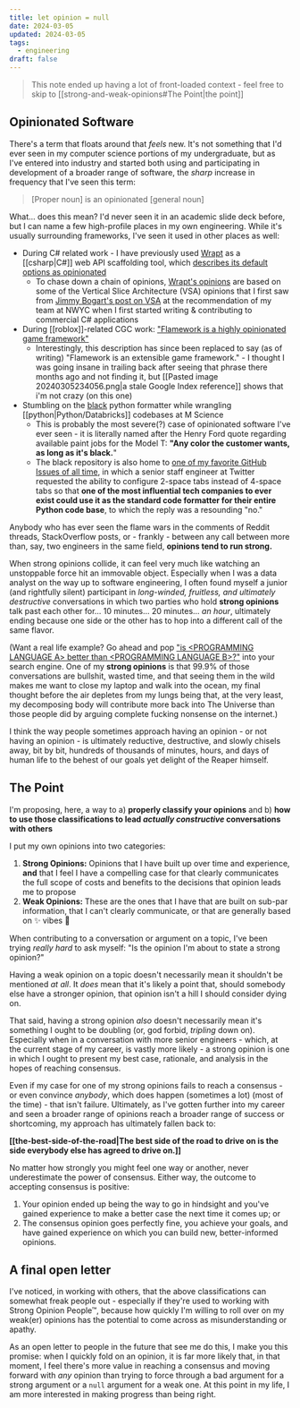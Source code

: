 ```yaml
---
title: let opinion = null
date: 2024-03-05
updated: 2024-03-05
tags:
  - engineering
draft: false
---
```

> This note ended up having a lot of front-loaded context - feel free to skip to [[strong-and-weak-opinions#The Point|the point]]

## Opinionated Software

There's a term that floats around that *feels* new. It's not something that I'd ever seen in my computer science portions of my undergraduate, but as I've entered into industry and started both using and participating in development of a broader range of software, the *sharp* increase in frequency that I've seen this term:

> [Proper noun] is an opinionated [general noun]

What... does this mean? I'd never seen it in an academic slide deck before, but I can name a few high-profile places in my own engineering. While it's usually surrounding frameworks, I've seen it used in other places as well:

- During C# related work - I have previously used [Wrapt](https://wrapt.dev/) as a [[csharp|C#]] web API scaffolding tool, which [describes its default options as opinionated](https://wrapt.dev/docs/customizing-wrapt-projects#smart-defaults)
	- To chase down a chain of opinions, [Wrapt's opinions](https://wrapt.dev/docs/project-organization) are based on some of the Vertical Slice Architecture (VSA) opinions that I first saw from [Jimmy Bogart's post on VSA](https://www.jimmybogard.com/vertical-slice-architecture/) at the recommendation of my team at NWYC when I first started writing & contributing to commercial C# applications
- During [[roblox]]-related CGC work: ["Flamework is a highly opinionated game framework"](https://www.npmjs.com/package/@flamework/core)
	- Interestingly, this description has since been replaced to say (as of writing) "Flamework is an extensible game framework." - I thought I was going insane in trailing back after seeing that phrase there months ago and not finding it, but [[Pasted image 20240305234056.png|a stale Google Index reference]] shows that i'm not crazy (on this one)
- Stumbling on the [black](https://github.com/psf/black) python formatter while wrangling [[python|Python/Databricks]] codebases at M Science
	- This is probably the most severe(?) case of opinionated software I've ever seen - it is literally named after the Henry Ford quote regarding available paint jobs for the Model T: **"**Any color the customer wants, as long as it's black**.**"
	- The black repository is also home to [one of my favorite GitHub Issues of all time](https://github.com/psf/black/issues/378), in which a senior staff engineer at Twitter requested the ability to configure 2-space tabs instead of 4-space tabs so that **one of the most influential tech companies to ever exist could use it as the standard code formatter for their entire Python code base**, to which the reply was a resounding "no."

Anybody who has ever seen the flame wars in the comments of Reddit threads, StackOverflow posts, or - frankly - between any call between more than, say, two engineers in the same field, **opinions tend to run strong.** 

When strong opinions collide, it can feel very much like watching an unstoppable force hit an immovable object. Especially when I was a data analyst on the way up to software engineering, I often found myself a junior (and rightfully silent) participant in *long-winded, fruitless, and ultimately destructive* conversations in which two parties who hold **strong opinions** talk past each other for... 10 minutes... 20 minutes... *an hour*, ultimately ending because one side or the other has to hop into a different call of the same flavor.

(Want a real life example? Go ahead and pop ["is \<PROGRAMMING LANGUAGE A> better than \<PROGRAMMING LANGUAGE B\>?"](https://letmegooglethat.com/?q=is+%3CPROGRAMMING+LANGUAGE+A%3E+better+than+%3CPROGRAMMING+LANGUAGE+B%3E%3F) into your search engine. One of my **strong opinions** is that 99.9% of those conversations are bullshit, wasted time, and that seeing them in the wild makes me want to close my laptop and walk into the ocean, my final thought before the air depletes from my lungs being that, at the very least, my decomposing body will contribute more back into The Universe than those people did by arguing complete fucking nonsense on the internet.)

I think the way people sometimes approach having an opinion - or not having an opinion - is ultimately reductive, destructive, and slowly chisels away, bit by bit, hundreds of thousands of minutes, hours, and days of human life to the behest of our goals yet delight of the Reaper himself.

## The Point

I'm proposing, here, a way to a) **properly classify your opinions** and b) **how to use those classifications to lead *actually constructive* conversations with others**

I put my own opinions into two categories:

1. **Strong Opinions:** Opinions that I have built up over time and experience, **and** that I feel I have a compelling case for that clearly communicates the full scope of costs and benefits to the decisions that opinion leads me to propose
2. **Weak Opinions:** These are the ones that I have that are built on sub-par information, that I can't clearly communicate, or that are generally based on ✨ vibes 🌈

When contributing to a conversation or argument on a topic, I've been trying *really hard* to ask myself: "Is the opinion I'm about to state a strong opinion?"

Having a weak opinion on a topic doesn't necessarily mean it shouldn't be mentioned *at all*. It *does* mean that it's likely a point that, should somebody else have a stronger opinion, that opinion isn't a hill I should consider dying on.

That said, having a strong opinion *also* doesn't necessarily mean it's something I ought to be doubling (or, god forbid, *tripling* down on). Especially when in a conversation with more senior engineers - which, at the current stage of my career, is vastly more likely - a strong opinion is one in which I ought to present my best case, rationale, and analysis in the hopes of reaching consensus.

Even if my case for one of my strong opinions fails to reach a consensus - or even convince *anybody*, which does happen (sometimes a lot) (most of the time) - that isn't failure. Ultimately, as I've gotten further into my career and seen a broader range of opinions reach a broader range of success or shortcoming, my approach has ultimately fallen back to:

**[[the-best-side-of-the-road|The best side of the road to drive on is the side everybody else has agreed to drive on.]]**

No matter how strongly you might feel one way or another, never underestimate the power of consensus. Either way, the outcome to accepting consensus is positive:

1. Your opinion ended up being the way to go in hindsight and you've gained experience to make a better case the next time it comes up; or
2. The consensus opinion goes perfectly fine, you achieve your goals, and have gained experience on which you can build new, better-informed opinions.

## A final open letter

I've noticed, in working with others, that the above classifications can somewhat freak people out - especially if they're used to working with Strong Opinion People™, because how quickly I'm willing to roll over on my weak(er) opinions has the potential to come across as misunderstanding or apathy.

As an open letter to people in the future that see me do this, I make you this promise: when I quickly fold on an opinion, it is far more likely that, in that moment, I feel there's more value in reaching a consensus and moving forward with *any* opinion than trying to force through a bad argument for a strong argument or a `null` argument for a weak one. At this point in my life, I am more interested in making progress than being right.